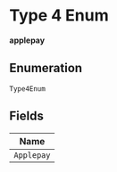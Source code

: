 
# Type 4 Enum

**applepay**

## Enumeration

`Type4Enum`

## Fields

| Name |
|  --- |
| `Applepay` |

